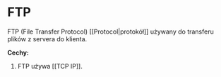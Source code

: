 # FTP
FTP (File Transfer Protocol) [[Protocol|protokół]] używany do transferu plików z servera do klienta. 

**Cechy:**
1. FTP używa [[TCP IP]].